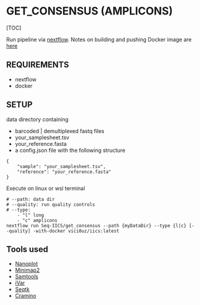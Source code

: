 # GET_CONSENSUS (AMPLICONS)

[TOC]



Run pipeline via [nextflow](https://www.nextflow.io/). Notes on building and pushing Docker image are [here](https://hub.docker.com/layers/vici0uz/iics/latest/images/sha256-1c11f1fa0b9a1d3f5cb9a7f7e9e6eb97dfc23b00ea3b3fd3e44ff6bd00c8b068?context=repo)

## REQUIREMENTS
- nextflow
- docker


## SETUP
data directory containing
- barcoded | demultiplexed fastq files
- your_samplesheet.tsv
- your_reference.fasta
- a config.json file with the following structure

```
{
    "sample": "your_samplesheet.tsv",
    "reference": "your_reference.fasta"
}
```
Execute on linux or wsl terminal
```
# --path: data dir
# --quality: run quality controls
# --type:
    - "l" long
    - "c" amplicons
nextflow run Seq-IICS/get_consensus --path {myDataDir} --type {l|c} [--quality] -with-docker vici0uz/iics:latest
```
## Tools used
- [Nanoplot](https://github.com/wdecoster/NanoPlot)
- [Minimap2](https://github.com/lh3/minimap2)
- [Samtools](https://github.com/samtools/)
- [iVar](https://github.com/andersen-lab/ivar)
- [Seqtk](https://github.com/lh3/seqtk)
- [Cramino](https://github.com/wdecoster/cramino)
